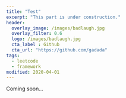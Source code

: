 ```yaml
---
title: "Test"
excerpt: "This part is under construction."
header:
  overlay_image: /images/badlaugh.jpg
  overlay_filter: 0.6
  logo: /images/badlaugh.jpg
  cta_label : Github
  cta_url: "https://github.com/gadada"
tags:
  - leetcode
  - framework
modified: 2020-04-01
---
```


Coming soon...
